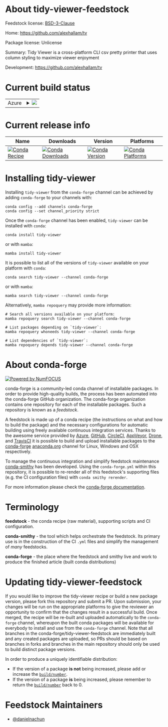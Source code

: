 About tidy-viewer-feedstock
===========================

Feedstock license: [BSD-3-Clause](https://github.com/conda-forge/tidy-viewer-feedstock/blob/main/LICENSE.txt)

Home: https://github.com/alexhallam/tv

Package license: Unlicense

Summary: Tidy Viewer is a cross-platform CLI csv pretty printer that uses column styling to maximize viewer enjoyment

Development: https://github.com/alexhallam/tv

Current build status
====================


<table>
    
  <tr>
    <td>Azure</td>
    <td>
      <details>
        <summary>
          <a href="https://dev.azure.com/conda-forge/feedstock-builds/_build/latest?definitionId=24085&branchName=main">
            <img src="https://dev.azure.com/conda-forge/feedstock-builds/_apis/build/status/tidy-viewer-feedstock?branchName=main">
          </a>
        </summary>
        <table>
          <thead><tr><th>Variant</th><th>Status</th></tr></thead>
          <tbody><tr>
              <td>linux_64</td>
              <td>
                <a href="https://dev.azure.com/conda-forge/feedstock-builds/_build/latest?definitionId=24085&branchName=main">
                  <img src="https://dev.azure.com/conda-forge/feedstock-builds/_apis/build/status/tidy-viewer-feedstock?branchName=main&jobName=linux&configuration=linux%20linux_64_" alt="variant">
                </a>
              </td>
            </tr><tr>
              <td>osx_64</td>
              <td>
                <a href="https://dev.azure.com/conda-forge/feedstock-builds/_build/latest?definitionId=24085&branchName=main">
                  <img src="https://dev.azure.com/conda-forge/feedstock-builds/_apis/build/status/tidy-viewer-feedstock?branchName=main&jobName=osx&configuration=osx%20osx_64_" alt="variant">
                </a>
              </td>
            </tr><tr>
              <td>win_64</td>
              <td>
                <a href="https://dev.azure.com/conda-forge/feedstock-builds/_build/latest?definitionId=24085&branchName=main">
                  <img src="https://dev.azure.com/conda-forge/feedstock-builds/_apis/build/status/tidy-viewer-feedstock?branchName=main&jobName=win&configuration=win%20win_64_" alt="variant">
                </a>
              </td>
            </tr>
          </tbody>
        </table>
      </details>
    </td>
  </tr>
</table>

Current release info
====================

| Name | Downloads | Version | Platforms |
| --- | --- | --- | --- |
| [![Conda Recipe](https://img.shields.io/badge/recipe-tidy--viewer-green.svg)](https://anaconda.org/conda-forge/tidy-viewer) | [![Conda Downloads](https://img.shields.io/conda/dn/conda-forge/tidy-viewer.svg)](https://anaconda.org/conda-forge/tidy-viewer) | [![Conda Version](https://img.shields.io/conda/vn/conda-forge/tidy-viewer.svg)](https://anaconda.org/conda-forge/tidy-viewer) | [![Conda Platforms](https://img.shields.io/conda/pn/conda-forge/tidy-viewer.svg)](https://anaconda.org/conda-forge/tidy-viewer) |

Installing tidy-viewer
======================

Installing `tidy-viewer` from the `conda-forge` channel can be achieved by adding `conda-forge` to your channels with:

```
conda config --add channels conda-forge
conda config --set channel_priority strict
```

Once the `conda-forge` channel has been enabled, `tidy-viewer` can be installed with `conda`:

```
conda install tidy-viewer
```

or with `mamba`:

```
mamba install tidy-viewer
```

It is possible to list all of the versions of `tidy-viewer` available on your platform with `conda`:

```
conda search tidy-viewer --channel conda-forge
```

or with `mamba`:

```
mamba search tidy-viewer --channel conda-forge
```

Alternatively, `mamba repoquery` may provide more information:

```
# Search all versions available on your platform:
mamba repoquery search tidy-viewer --channel conda-forge

# List packages depending on `tidy-viewer`:
mamba repoquery whoneeds tidy-viewer --channel conda-forge

# List dependencies of `tidy-viewer`:
mamba repoquery depends tidy-viewer --channel conda-forge
```


About conda-forge
=================

[![Powered by
NumFOCUS](https://img.shields.io/badge/powered%20by-NumFOCUS-orange.svg?style=flat&colorA=E1523D&colorB=007D8A)](https://numfocus.org)

conda-forge is a community-led conda channel of installable packages.
In order to provide high-quality builds, the process has been automated into the
conda-forge GitHub organization. The conda-forge organization contains one repository
for each of the installable packages. Such a repository is known as a *feedstock*.

A feedstock is made up of a conda recipe (the instructions on what and how to build
the package) and the necessary configurations for automatic building using freely
available continuous integration services. Thanks to the awesome service provided by
[Azure](https://azure.microsoft.com/en-us/services/devops/), [GitHub](https://github.com/),
[CircleCI](https://circleci.com/), [AppVeyor](https://www.appveyor.com/),
[Drone](https://cloud.drone.io/welcome), and [TravisCI](https://travis-ci.com/)
it is possible to build and upload installable packages to the
[conda-forge](https://anaconda.org/conda-forge) [anaconda.org](https://anaconda.org/)
channel for Linux, Windows and OSX respectively.

To manage the continuous integration and simplify feedstock maintenance
[conda-smithy](https://github.com/conda-forge/conda-smithy) has been developed.
Using the ``conda-forge.yml`` within this repository, it is possible to re-render all of
this feedstock's supporting files (e.g. the CI configuration files) with ``conda smithy rerender``.

For more information please check the [conda-forge documentation](https://conda-forge.org/docs/).

Terminology
===========

**feedstock** - the conda recipe (raw material), supporting scripts and CI configuration.

**conda-smithy** - the tool which helps orchestrate the feedstock.
                   Its primary use is in the construction of the CI ``.yml`` files
                   and simplify the management of *many* feedstocks.

**conda-forge** - the place where the feedstock and smithy live and work to
                  produce the finished article (built conda distributions)


Updating tidy-viewer-feedstock
==============================

If you would like to improve the tidy-viewer recipe or build a new
package version, please fork this repository and submit a PR. Upon submission,
your changes will be run on the appropriate platforms to give the reviewer an
opportunity to confirm that the changes result in a successful build. Once
merged, the recipe will be re-built and uploaded automatically to the
`conda-forge` channel, whereupon the built conda packages will be available for
everybody to install and use from the `conda-forge` channel.
Note that all branches in the conda-forge/tidy-viewer-feedstock are
immediately built and any created packages are uploaded, so PRs should be based
on branches in forks and branches in the main repository should only be used to
build distinct package versions.

In order to produce a uniquely identifiable distribution:
 * If the version of a package **is not** being increased, please add or increase
   the [``build/number``](https://docs.conda.io/projects/conda-build/en/latest/resources/define-metadata.html#build-number-and-string).
 * If the version of a package **is** being increased, please remember to return
   the [``build/number``](https://docs.conda.io/projects/conda-build/en/latest/resources/define-metadata.html#build-number-and-string)
   back to 0.

Feedstock Maintainers
=====================

* [@danielnachun](https://github.com/danielnachun/)

